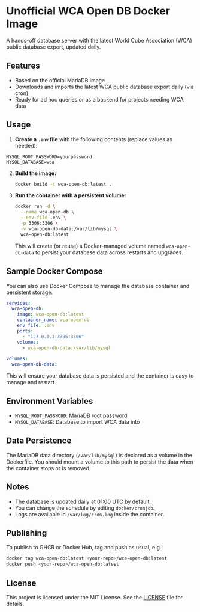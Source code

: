 
# Unofficial WCA Open DB Docker Image


A hands-off database server with the latest World Cube Association (WCA) public database export, updated daily.

## Features
- Based on the official MariaDB image
- Downloads and imports the latest WCA public database export daily (via cron)
- Ready for ad hoc queries or as a backend for projects needing WCA data

## Usage
1. **Create a `.env` file** with the following contents (replace values as needed):

  ```
  MYSQL_ROOT_PASSWORD=yourpassword
  MYSQL_DATABASE=wca
  ```


2. **Build the image:**
   ```bash
   docker build -t wca-open-db:latest .
   ```
3. **Run the container with a persistent volume:**
   ```bash
   docker run -d \
     --name wca-open-db \
     --env-file .env \
     -p 3306:3306 \
     -v wca-open-db-data:/var/lib/mysql \
     wca-open-db:latest
   ```

   This will create (or reuse) a Docker-managed volume named `wca-open-db-data` to persist your database data across restarts and upgrades.


## Sample Docker Compose


You can also use Docker Compose to manage the database container and persistent storage:

```yaml
services:
  wca-open-db:
    image: wca-open-db:latest
    container_name: wca-open-db
    env_file: .env
    ports:
      - "127.0.0.1:3306:3306"
    volumes:
      - wca-open-db-data:/var/lib/mysql

volumes:
  wca-open-db-data:
```

This will ensure your database data is persisted and the container is easy to manage and restart.


## Environment Variables
- `MYSQL_ROOT_PASSWORD`: MariaDB root password
- `MYSQL_DATABASE`: Database to import WCA data into



## Data Persistence

The MariaDB data directory (`/var/lib/mysql`) is declared as a volume in the Dockerfile. You should mount a volume to this path to persist the data when the container stops or is removed.


## Notes
- The database is updated daily at 01:00 UTC by default.
- You can change the schedule by editing `docker/cronjob`.
- Logs are available in `/var/log/cron.log` inside the container.


## Publishing
To publish to GHCR or Docker Hub, tag and push as usual, e.g.:

```bash
docker tag wca-open-db:latest <your-repo>/wca-open-db:latest
docker push <your-repo>/wca-open-db:latest
```

## License

This project is licensed under the MIT License. See the [LICENSE](LICENSE) file for details.
